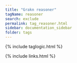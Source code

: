 ```yaml
---
title: "Grakn reasoner"
tagName: reasoner
search: exclude
permalink: tag_reasoner.html
sidebar: documentation_sidebar
folder: tags
---
```

{% include taglogic.html %}

{% include links.html %}
